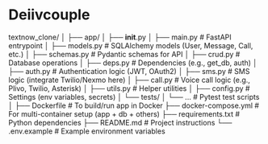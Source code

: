 # Deiivcouple
textnow_clone/
│
├── app/
│   ├── __init__.py
│   ├── main.py                # FastAPI entrypoint
│   ├── models.py              # SQLAlchemy models (User, Message, Call, etc.)
│   ├── schemas.py             # Pydantic schemas for API
│   ├── crud.py                # Database operations
│   ├── deps.py                # Dependencies (e.g., get_db, auth)
│   ├── auth.py                # Authentication logic (JWT, OAuth2)
│   ├── sms.py                 # SMS logic (integrate Twilio/Nexmo here)
│   ├── call.py                # Voice call logic (e.g., Plivo, Twilio, Asterisk)
│   ├── utils.py               # Helper utilities
│   ├── config.py              # Settings (env variables, secrets)
│   └── tests/
│       └── ...                # Pytest test scripts
│
├── Dockerfile                 # To build/run app in Docker
├── docker-compose.yml         # For multi-container setup (app + db + others)
├── requirements.txt           # Python dependencies
├── README.md                  # Project instructions
└── .env.example               # Example environment variables
